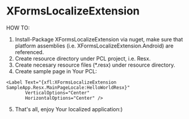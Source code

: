 # XFormsLocalizeExtension

HOW TO:

1. Install-Package XFormsLocalizeExtension via nuget, make sure that platform assemblies (i.e. XFormsLocalizeExtension.Android) are referenced.
2. Create resource directory under PCL project, i.e. Resx.
3. Create necesary resource files (*.resx) under resource directory.
4. Create sample page in Your PCL:
	<?xml version="1.0" encoding="utf-8" ?>
<ContentPage xmlns="http://xamarin.com/schemas/2014/forms"
             xmlns:x="http://schemas.microsoft.com/winfx/2009/xaml"
             xmlns:local="clr-namespace:SampleApp"
             xmlns:xfl="clr-namespace:XFormsLocalizeExtension.MarkupExtensions;assembly=XFormsLocalizeExtension"
             x:Class="SampleApp.MainPage">

	<Label Text="{xfl:XFormsLocalizeExtension SampleApp.Resx.MainPageLocale:HelloWorldResx}" 
           VerticalOptions="Center" 
           HorizontalOptions="Center" />

</ContentPage>
	
5. That's all, enjoy Your localized application:)